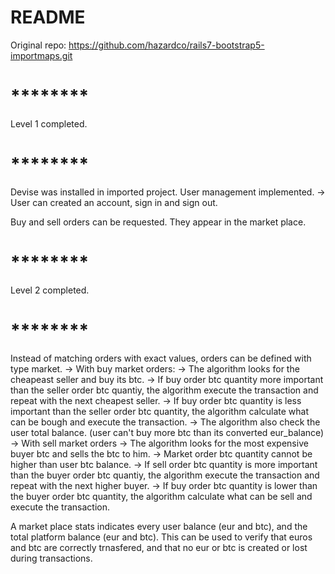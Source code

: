 # README

Original repo: https://github.com/hazardco/rails7-bootstrap5-importmaps.git

# ********
Level 1 completed.
# ********

Devise was installed in imported project.
User management implemented. 
-> User can created an account, sign in and sign out.

Buy and sell orders can be requested.
They appear in the market place. 

# ********
Level 2 completed.
# ********

Instead of matching orders with exact values, orders can be defined with type market.
-> With buy market orders:
    -> The algorithm looks for the cheapeast seller and buy its btc. 
        -> If buy order btc quantity more important than the seller order btc quantiy, the algorithm execute the transaction and repeat with the next cheapest seller.
        -> If buy order btc quantity is less important than the seller order btc quantity, the algorithm calculate what can be bough and execute the transaction.
            -> The algorithm also check the user total balance. (user can't buy more btc than its converted eur_balance)
-> With sell market orders
    -> The algorithm looks for the most expensive buyer btc and sells the btc to him. 
        -> Market order btc quantity cannot be higher than user btc balance. 
        -> If sell order btc quantity is more important than the buyer order btc quantiy, the algorithm execute the transaction and repeat with the next higher buyer.
        -> If buy order btc quantity is lower than the buyer order btc quantity, the algorithm calculate what can be sell and execute the transaction.

A market place stats indicates every user balance (eur and btc), and the total platform balance (eur and btc). 
This can be used to verify that euros and btc are correctly trnasfered, and that no eur or btc is created or lost during transactions. 


